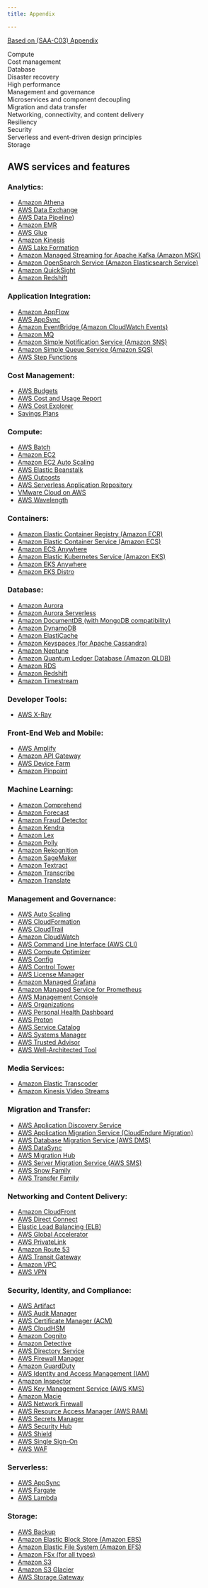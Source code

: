 ```yaml
---
title: Appendix

---
```



[Based on (SAA-C03) Appendix](https://d1.awsstatic.com/training-and-certification/docs-sa-assoc/AWS-Certified-Solutions-Architect-Associate_Exam-Guide.pdf)

Compute   
Cost management   
Database   
Disaster recovery   
High performance   
Management and governance   
Microservices and component decoupling   
Migration and data transfer   
Networking, connectivity, and content delivery   
Resiliency   
Security   
Serverless and event-driven design principles   
Storage   

## AWS services and features 
### Analytics: 
-	[Amazon Athena](Services%20by%20category/Analytics/page-Athena)
-	[AWS Data Exchange](Services%20by%20category/Analytics/page-DataExchange)
-	[AWS Data Pipeline](Services%20by%20category/Analytics/page-DataPipeline)) 
-	[Amazon EMR](Services%20by%20category/Analytics/page-EMR)
-	[AWS Glue](Services%20by%20category/Analytics/page-Glue)
-	[Amazon Kinesis](Services%20by%20category/Analytics/page-Kinesis)
-	[AWS Lake Formation](Services%20by%20category/Analytics/page-LakeFormation)
-	[Amazon Managed Streaming for Apache Kafka (Amazon MSK)](Services%20by%20category/Analytics/page-MSK)
-	[Amazon OpenSearch Service (Amazon Elasticsearch Service)](Services%20by%20category/Analytics/page-Elasticsearch)
-	[Amazon QuickSight](Services%20by%20category/Analytics/page-QuickSight)
-	[Amazon Redshift](Services%20by%20category/Analytics/page-Redshift)
 
### Application Integration: 
-  [Amazon AppFlow](Services%20by%20category/App%20Integration/page-AppFlow)
-	[AWS AppSync](Services%20by%20category/App%20Integration/page-AppSync)
-	[Amazon EventBridge (Amazon CloudWatch Events) ](Services%20by%20category/App%20Integration/page-EventBridge)
-	[Amazon MQ ](Services%20by%20category/App%20Integration/page-MQ)
-	[Amazon Simple Notification Service (Amazon SNS) ](Services%20by%20category/App%20Integration/page-SNS)
-	[Amazon Simple Queue Service (Amazon SQS) ](Services%20by%20category/App%20Integration/page-SQS)
-	[AWS Step Functions ](Services%20by%20category/App%20Integration/page-StepFunctions)
### Cost Management: 
-	[AWS Budgets](Services%20by%20category/Cost%20Management/page-Budgets)
-	[AWS Cost and Usage Report](Services%20by%20category/Cost%20Management/page-CUR)
-	[AWS Cost Explorer](Services%20by%20category/Cost%20Management/page-CostExplorer)
-	[Savings Plans](Services%20by%20category/Cost%20Management/page-SavingsPlans)
 
### Compute: 
-	[AWS Batch](Services%20by%20category/Compute/page-Batch)
-	[Amazon EC2](Services%20by%20category/Compute/page-EC2)
-	[Amazon EC2 Auto Scaling](Services%20by%20category/Compute/page-EC2AutoScaling)
-	[AWS Elastic Beanstalk](Services%20by%20category/Compute/page-ElasticBeanstalk)
-	[AWS Outposts](Services%20by%20category/Compute/page-Outposts)
-	[AWS Serverless Application Repository](Services%20by%20category/Compute/page-SAR)
-	[VMware Cloud on AWS](Services%20by%20category/Compute/page-VMwareCloud)
-	[AWS Wavelength](Services%20by%20category/Compute/page-Wavelength)
 
### Containers: 
-	[Amazon Elastic Container Registry (Amazon ECR) ](Services%20by%20category/Containers/page-ECR)
-	[Amazon Elastic Container Service (Amazon ECS) ](Services%20by%20category/Containers/page-ECS)
-	[Amazon ECS Anywhere ](Services%20by%20category/Containers/page-ECSAnywhere)
-	[Amazon Elastic Kubernetes Service (Amazon EKS) ](Services%20by%20category/Containers/page-EKS)
-	[Amazon EKS Anywhere ](Services%20by%20category/Containers/page-EKSAnywhere)
-	[Amazon EKS Distro ](Services%20by%20category/Containers/page-EKSDistro)
 
### Database: 
-	[Amazon Aurora](Services%20by%20category/Database/page-Aurora)
-	[Amazon Aurora Serverless](Services%20by%20category/Database/page-AuroraServerless)
-	[Amazon DocumentDB (with MongoDB compatibility)](Services%20by%20category/Database/page-DocumentDBwithMongoDB)
-	[Amazon DynamoDB](Services%20by%20category/Database/page-DocumentDB)
-	[Amazon ElastiCache](Services%20by%20category/Database/page-ElastiCache)
-	[Amazon Keyspaces (for Apache Cassandra)](Services%20by%20category/Database/page-Keyspaces)
-	[Amazon Neptune](Services%20by%20category/Database/page-Neptune)
-	[Amazon Quantum Ledger Database (Amazon QLDB)](Services%20by%20category/Database/page-QLDB)
-	[Amazon RDS](Services%20by%20category/Database/page-RDS)
-	[Amazon Redshift](Services%20by%20category/Database/page-Redshift)
-	[Amazon Timestream](Services%20by%20category/Database/page-Timestream)
 
### Developer Tools: 
-	[AWS X-Ray](Services%20by%20category/Developer%20Tools/page-XRay)
 
### Front-End Web and Mobile: 
-	[AWS Amplify](Services%20by%20category/Front-End%20Web%20and%20Mobile/page-Amplify)
-	[Amazon API Gateway](Services%20by%20category/Front-End%20Web%20and%20Mobile/page-APIGateway)
-	[AWS Device Farm](Services%20by%20category/Front-End%20Web%20and%20Mobile/page-DeviceFarm)
-	[Amazon Pinpoint](Services%20by%20category/Front-End%20Web%20and%20Mobile/page-Pinpoint)
  	 
### Machine Learning: 
-	[Amazon Comprehend](Services%20by%20category/Machine%20Learning/page-Comprehend)
-	[Amazon Forecast](Services%20by%20category/Machine%20Learning/page-Forecast)
-	[Amazon Fraud Detector](Services%20by%20category/Machine%20Learning/page-FraudDetector)
-	[Amazon Kendra](Services%20by%20category/Machine%20Learning/page-Kendra)
-	[Amazon Lex](Services%20by%20category/Machine%20Learning/page-Lex)
-	[Amazon Polly](Services%20by%20category/Machine%20Learning/page-Polly)
-	[Amazon Rekognition](Services%20by%20category/Machine%20Learning/page-Rekognition)
-	[Amazon SageMaker](Services%20by%20category/Machine%20Learning/page-SageMaker)
-	[Amazon Textract](Services%20by%20category/Machine%20Learning/page-Textract)
-	[Amazon Transcribe](Services%20by%20category/Machine%20Learning/page-Transcribe)
-	[Amazon Translate](Services%20by%20category/Machine%20Learning/page-Translate)
 
### Management and Governance: 
-	[AWS Auto Scaling](Services%20by%20category/Management%20and%20Governance/page-AutoScaling)
-	[AWS CloudFormation](Services%20by%20category/Management%20and%20Governance/page-CloudFormation)
-	[AWS CloudTrail](Services%20by%20category/Management%20and%20Governance/page-CloudTrail)
-	[Amazon CloudWatch](Services%20by%20category/Management%20and%20Governance/page-CloudWatch)
-	[AWS Command Line Interface (AWS CLI)](Services%20by%20category/Management%20and%20Governance/page-CLI)
-	[AWS Compute Optimizer](Services%20by%20category/Management%20and%20Governance/page-ComputeOptimizer)
-	[AWS Config](Services%20by%20category/Management%20and%20Governance/page-Config)
-	[AWS Control Tower](Services%20by%20category/Management%20and%20Governance/page-ControlTower)
-	[AWS License Manager](Services%20by%20category/Management%20and%20Governance/page-LicenseManager)
-	[Amazon Managed Grafana](Services%20by%20category/Management%20and%20Governance/page-ManagedGrafana)
-	[Amazon Managed Service for Prometheus](Services%20by%20category/Management%20and%20Governance/page-ManagedPrometheus)
-	[AWS Management Console](Services%20by%20category/Management%20and%20Governance/page-ManagementConsole)
-	[AWS Organizations](Services%20by%20category/Management%20and%20Governance/page-Organizations)
-	[AWS Personal Health Dashboard](Services%20by%20category/Management%20and%20Governance/page-PersonalHealthDashboard)
-	[AWS Proton](Services%20by%20category/Management%20and%20Governance/page-Proton)
-	[AWS Service Catalog](Services%20by%20category/Management%20and%20Governance/page-ServiceCatalog)
-	[AWS Systems Manager](Services%20by%20category/Management%20and%20Governance/page-SystemsManager)
-	[AWS Trusted Advisor](Services%20by%20category/Management%20and%20Governance/page-TrustedAdvisor)
-	[AWS Well-Architected Tool](Services%20by%20category/Management%20and%20Governance/page-Well-ArchitectedTool)
 
### Media Services: 
-	[Amazon Elastic Transcoder](Services%20by%20category/Media%20Services/page-ElasticTranscoder)
-	[Amazon Kinesis Video Streams](Services%20by%20category/Media%20Services/page-KinesisVideoStreams)
 
### Migration and Transfer: 
-	[AWS Application Discovery Service](Services%20by%20category/Migration%20and%20Transfer/page-ApplicationDiscoveryService)
-	[AWS Application Migration Service (CloudEndure Migration)](Services%20by%20category/Migration%20and%20Transfer/page-MigrationHub)
-	[AWS Database Migration Service (AWS DMS)](Services%20by%20category/Migration%20and%20Transfer/page-DMS)
-	[AWS DataSync](Services%20by%20category/Migration%20and%20Transfer/page-DataSync)
-	[AWS Migration Hub](Services%20by%20category/Migration%20and%20Transfer/page-MigrationHub)
-	[AWS Server Migration Service (AWS SMS)](Services%20by%20category/Migration%20and%20Transfer/page-SMS)
-	[AWS Snow Family](Services%20by%20category/Migration%20and%20Transfer/page-SnowFamily)
-	[AWS Transfer Family](Services%20by%20category/Migration%20and%20Transfer/page-TransferFamily)
 
### Networking and Content Delivery: 
-	[Amazon CloudFront](Services%20by%20category/Networking%20and%20Content%20Delivery/page-CloudFront)
-	[AWS Direct Connect](Services%20by%20category/Networking%20and%20Content%20Delivery/page-DirectConnect)
-	[Elastic Load Balancing (ELB)](Services%20by%20category/Networking%20and%20Content%20Delivery/page-ELB)
-	[AWS Global Accelerator](Services%20by%20category/Networking%20and%20Content%20Delivery/page-GlobalAccelerator)
-	[AWS PrivateLink](Services%20by%20category/Networking%20and%20Content%20Delivery/page-PrivateLink)
-	[Amazon Route 53](Services%20by%20category/Networking%20and%20Content%20Delivery/page-Route53)
-	[AWS Transit Gateway](Services%20by%20category/Networking%20and%20Content%20Delivery/page-TransitGateway)
-	[Amazon VPC](Services%20by%20category/Networking%20and%20Content%20Delivery/page-VPC)
-	[AWS VPN](Services%20by%20category/Networking%20and%20Content%20Delivery/page-VPN)
 
### Security, Identity, and Compliance: 
-	[AWS Artifact](Services%20by%20category/Security%2C%20Identity%2C%20and%20Compliance/page-Artifact)
-	[AWS Audit Manager](Services%20by%20category/Security,%20Identity,%20and%20Compliance/page-AuditManager)
-	[AWS Certificate Manager (ACM)](Services%20by%20category/Security,%20Identity,%20and%20Compliance/page-ACM)
-	[AWS CloudHSM](Services%20by%20category/Security,%20Identity,%20and%20Compliance/page-CloudHSM)
-	[Amazon Cognito](Services%20by%20category/Security,%20Identity,%20and%20Compliance/page-Cognito)
-	[Amazon Detective](Services%20by%20category/Security,%20Identity,%20and%20Compliance/page-Detective)
-	[AWS Directory Service](Services%20by%20category/Security,%20Identity,%20and%20Compliance/page-DirectoryService)
-	[AWS Firewall Manager](Services%20by%20category/Security,%20Identity,%20and%20Compliance/page-FirewallManager)
-	[Amazon GuardDuty](Services%20by%20category/Security,%20Identity,%20and%20Compliance/page-GuardDuty)
-	[AWS Identity and Access Management (IAM)](Services%20by%20category/Security,%20Identity,%20and%20Compliance/page-IAM)
-	[Amazon Inspector](Services%20by%20category/Security,%20Identity,%20and%20Compliance/page-Inspector)
-	[AWS Key Management Service (AWS KMS)](Services%20by%20category/Security,%20Identity,%20and%20Compliance/page-KMS)
-	[Amazon Macie](Services%20by%20category/Security,%20Identity,%20and%20Compliance/page-Macie)
-	[AWS Network Firewall](Services%20by%20category/Security,%20Identity,%20and%20Compliance/page-NetworkFirewall)
-	[AWS Resource Access Manager (AWS RAM)](Services%20by%20category/Security,%20Identity,%20and%20Compliance/page-RAM)
-	[AWS Secrets Manager](Services%20by%20category/Security,%20Identity,%20and%20Compliance/page-SecretsManager)
-	[AWS Security Hub](Services%20by%20category/Security,%20Identity,%20and%20Compliance/page-SecurityHub)
-	[AWS Shield](Services%20by%20category/Security,%20Identity,%20and%20Compliance/page-Shield)
-	[AWS Single Sign-On](Services%20by%20category/Security,%20Identity,%20and%20Compliance/page-SSO)
-	[AWS WAF](Services%20by%20category/Security,%20Identity,%20and%20Compliance/page-WAF)
 
### Serverless: 
-	[AWS AppSync](Services%20by%20category/Serverless/page-AppSync)
-	[AWS Fargate](Services%20by%20category/Serverless/page-Fargate)
-	[AWS Lambda](Services%20by%20category/Serverless/page-Lambda)
 
### Storage: 
-   [AWS Backup ](Services%20by%20category/Storage/page-Backup)
-	[Amazon Elastic Block Store (Amazon EBS) ](Services%20by%20category/Storage/page-EBS)
-	[Amazon Elastic File System (Amazon EFS) ](Services%20by%20category/Storage/page-EFS)
-	[Amazon FSx (for all types) ](Services%20by%20category/Storage/page-FSx)
-	[Amazon S3 ](Services%20by%20category/Storage/page-S3)
-	[Amazon S3 Glacier ](Services%20by%20category/Storage/page-S3Glacier)
-	[AWS Storage Gateway ](Services%20by%20category/Storage/page-StorageGateway)
